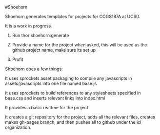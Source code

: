 #Shoehorn

Shoehorn generates templates for projects for COGS187A at UCSD.

It is a work in progress.

1. Run thor shoehorn:generate

2. Provide a name for the project when asked, this will be used as the
   github project name, make sure its set up

3. Profit 

Shoehorn does a few things:

It uses sprockets asset packaging to compile any javascripts in
assets/javascripts into one file named base.js

It uses sprockets to build references to any stylesheets specified 
in base.css and inserts relevant links into index.html

It provides a basic readme for the project

It creates a git repository for the project, adds all the relevant
files, creates makes gh-pages branch, and then pushes all to github
under the icl organization.
